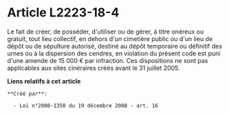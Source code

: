 # Article L2223-18-4

Le fait de créer, de posséder, d'utiliser ou de gérer, à titre onéreux ou gratuit, tout lieu collectif, en dehors d'un
cimetière public ou d'un lieu de dépôt ou de sépulture autorisé, destiné au dépôt temporaire ou définitif des urnes ou à la
dispersion des cendres, en violation du présent code est puni d'une amende de 15 000 € par infraction. Ces dispositions ne
sont pas applicables aux sites cinéraires créés avant le 31 juillet 2005.

**Liens relatifs à cet article**

	**Créé par**:

	  - Loi n°2008-1350 du 19 décembre 2008 - art. 16
